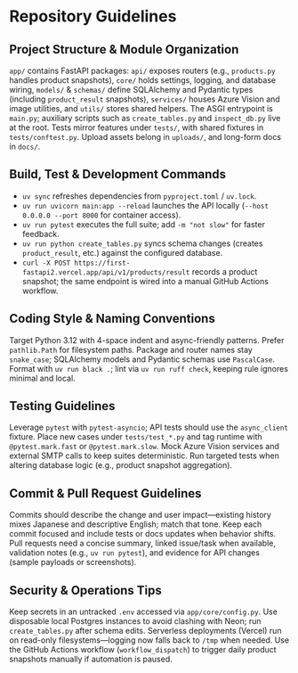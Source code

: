 # Repository Guidelines

## Project Structure & Module Organization
`app/` contains FastAPI packages: `api/` exposes routers (e.g., `products.py` handles product snapshots), `core/` holds settings, logging, and database wiring, `models/` & `schemas/` define SQLAlchemy and Pydantic types (including `product_result` snapshots), `services/` houses Azure Vision and image utilities, and `utils/` stores shared helpers. The ASGI entrypoint is `main.py`; auxiliary scripts such as `create_tables.py` and `inspect_db.py` live at the root. Tests mirror features under `tests/`, with shared fixtures in `tests/conftest.py`. Upload assets belong in `uploads/`, and long-form docs in `docs/`.

## Build, Test & Development Commands
- `uv sync` refreshes dependencies from `pyproject.toml` / `uv.lock`.
- `uv run uvicorn main:app --reload` launches the API locally (`--host 0.0.0.0 --port 8000` for container access).
- `uv run pytest` executes the full suite; add `-m "not slow"` for faster feedback.
- `uv run python create_tables.py` syncs schema changes (creates `product_result`, etc.) against the configured database.
- `curl -X POST https://first-fastapi2.vercel.app/api/v1/products/result` records a product snapshot; the same endpoint is wired into a manual GitHub Actions workflow.

## Coding Style & Naming Conventions
Target Python 3.12 with 4-space indent and async-friendly patterns. Prefer `pathlib.Path` for filesystem paths. Package and router names stay `snake_case`; SQLAlchemy models and Pydantic schemas use `PascalCase`. Format with `uv run black .`; lint via `uv run ruff check`, keeping rule ignores minimal and local.

## Testing Guidelines
Leverage `pytest` with `pytest-asyncio`; API tests should use the `async_client` fixture. Place new cases under `tests/test_*.py` and tag runtime with `@pytest.mark.fast` or `@pytest.mark.slow`. Mock Azure Vision services and external SMTP calls to keep suites deterministic. Run targeted tests when altering database logic (e.g., product snapshot aggregation).

## Commit & Pull Request Guidelines
Commits should describe the change and user impact—existing history mixes Japanese and descriptive English; match that tone. Keep each commit focused and include tests or docs updates when behavior shifts. Pull requests need a concise summary, linked issue/task when available, validation notes (e.g., `uv run pytest`), and evidence for API changes (sample payloads or screenshots).

## Security & Operations Tips
Keep secrets in an untracked `.env` accessed via `app/core/config.py`. Use disposable local Postgres instances to avoid clashing with Neon; run `create_tables.py` after schema edits. Serverless deployments (Vercel) run on read-only filesystems—logging now falls back to `/tmp` when needed. Use the GitHub Actions workflow (`workflow_dispatch`) to trigger daily product snapshots manually if automation is paused.
